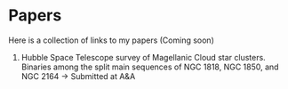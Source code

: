 # Papers
Here is a collection of links to my papers (Coming soon)

1) Hubble Space Telescope survey of Magellanic Cloud star clusters. Binaries among the split main sequences of NGC 1818, NGC 1850, and NGC 2164
         -> Submitted at A&A
